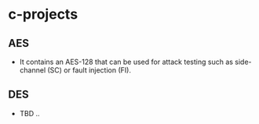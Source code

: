 # c-projects

## AES
- It contains an AES-128 that can be used for attack testing such as side-channel (SC) or fault injection (FI).

## DES
- TBD ..
